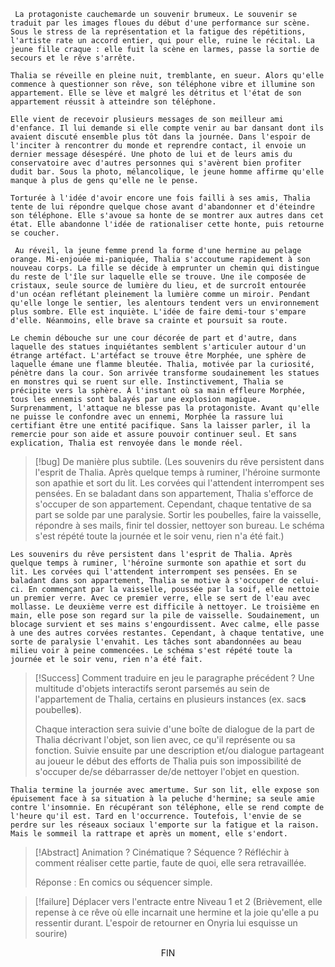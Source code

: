 
	 La protagoniste cauchemarde un souvenir brumeux. Le souvenir se traduit par les images floues du début d'une performance sur scène. Sous le stress de la représentation et la fatigue des répétitions, l'artiste rate un accord entier, qui pour elle, ruine le récital. La jeune fille craque : elle fuit la scène en larmes, passe la sortie de secours et le rêve s'arrête.﻿

	Thalia se réveille en pleine nuit, tremblante, en sueur. Alors qu'elle commence à questionner son rêve, son téléphone vibre et illumine son appartement. Elle se lève et malgré les détritus et l'état de son appartement réussit à atteindre son téléphone.

	Elle vient de recevoir plusieurs messages de son meilleur ami d'enfance. Il lui demande si elle compte venir au bar dansant dont ils avaient discuté ensemble plus tôt dans la journée. Dans l'espoir de l'inciter à rencontrer du monde et reprendre contact, il envoie un dernier message désespéré. Une photo de lui et de leurs amis du conservatoire avec d'autres personnes qui s'avèrent bien profiter dudit bar. Sous la photo, mélancolique, le jeune homme affirme qu'elle manque à plus de gens qu'elle ne le pense.

	Torturée à l'idée d'avoir encore une fois failli à ses amis, Thalia tente de lui répondre quelque chose avant d'abandonner et d'éteindre son téléphone. Elle s'avoue sa honte de se montrer aux autres dans cet état. Elle abandonne l'idée de rationaliser cette honte, puis retourne se coucher.

	 Au réveil, la jeune femme prend la forme d'une hermine au pelage orange. Mi-enjouée mi-paniquée, Thalia s'accoutume rapidement à son nouveau corps. La fille se décide à emprunter un chemin qui distingue du reste de l'île sur laquelle elle se trouve. Une ile composée de cristaux, seule source de lumière du lieu, et de surcroît entourée d'un océan reflétant pleinement la lumière comme un miroir. Pendant qu'elle longe le sentier, les alentours tendent vers un environnement plus sombre. Elle est inquiète. L'idée de faire demi-tour s'empare d'elle. Néanmoins, elle brave sa crainte et poursuit sa route.

	Le chemin débouche sur une cour décorée de part et d'autre, dans laquelle des statues inquiétantes semblent s'articuler autour d'un étrange artéfact. L'artéfact se trouve être Morphée, une sphère de laquelle émane une flamme bleutée. Thalia, motivée par la curiosité, pénètre dans la cour. Son arrivée transforme soudainement les statues en monstres qui se ruent sur elle. Instinctivement, Thalia se précipite vers la sphère. À l'instant où sa main effleure Morphée, tous les ennemis sont balayés par une explosion magique. Surprenamment, l'attaque ne blesse pas la protagoniste. Avant qu'elle ne puisse le confondre avec un ennemi, Morphée la rassure lui certifiant être une entité pacifique. Sans la laisser parler, il la remercie pour son aide et assure pouvoir continuer seul. Et sans explication, Thalia est renvoyée dans le monde réel.

> [!bug] De manière plus subtile.
> (Les souvenirs du rêve persistent dans l'esprit de Thalia. Après quelque temps à ruminer, l'héroine surmonte son apathie et sort du lit. Les corvées qui l'attendent interrompent ses pensées. En se baladant dans son appartement, Thalia s'efforce de s'occuper de son appartement. Cependant, chaque tentative de sa part se solde par une paralysie. Sortir les poubelles, faire la vaisselle, répondre à ses mails, finir tel dossier, nettoyer son bureau. Le schéma s'est répété toute la journée et le soir venu, rien n'a été fait.)

	Les souvenirs du rêve persistent dans l'esprit de Thalia. Après quelque temps à ruminer, l'héroïne surmonte son apathie et sort du lit. Les corvées qui l'attendent interrompent ses pensées. En se baladant dans son appartement, Thalia se motive à s'occuper de celui-ci. En commençant par la vaisselle, poussée par la soif, elle nettoie un premier verre. Avec ce premier verre, elle se sert de l'eau avec mollasse. Le deuxième verre est difficile à nettoyer. Le troisième en main, elle pose son regard sur la pile de vaisselle. Soudainement, un blocage survient et ses mains s'engourdissent. Avec calme, elle passe à une des autres corvées restantes. Cependant, à chaque tentative, une sorte de paralysie l'envahit. Les tâches sont abandonnées au beau milieu voir à peine commencées. Le schéma s'est répété toute la journée et le soir venu, rien n'a été fait.

> [!Success] Comment traduire en jeu le paragraphe précédent ?
> Une multitude d'objets interactifs seront parsemés au sein de l'appartement de Thalia, certains en plusieurs instances (ex. sac**s** poubelle**s**). 
> 
> Chaque interaction sera suivie d'une boîte de dialogue de la part de Thalia décrivant l'objet, son lien avec, ce qu'il représente ou sa fonction. Suivie ensuite par une description et/ou dialogue partageant au joueur le début des efforts de Thalia puis son impossibilité de s'occuper de/se débarrasser de/de nettoyer l'objet en question.

	Thalia termine la journée avec amertume. Sur son lit, elle expose son épuisement face à sa situation à la peluche d'hermine; sa seule amie contre l'insomnie. En récupérant son téléphone, elle se rend compte de l'heure qu'il est. Tard en l'occurrence. Toutefois, l'envie de se perdre sur les réseaux sociaux l'emporte sur la fatigue et la raison. Mais le sommeil la rattrape et après un moment, elle s'endort.

> [!Abstract] Animation ? Cinématique ? Séquence ?
> Réfléchir à comment réaliser cette partie, faute de quoi, elle sera retravaillée.
>  
> Réponse : En comics ou séquencer simple.


> [!failure] Déplacer vers l'entracte entre Niveau 1 et 2
> (Brièvement, elle repense à ce rêve où elle incarnait une hermine et la joie qu'elle a pu ressentir durant. L'espoir de retourner en Onyria lui esquisse un sourire)

<center> FIN </center>



